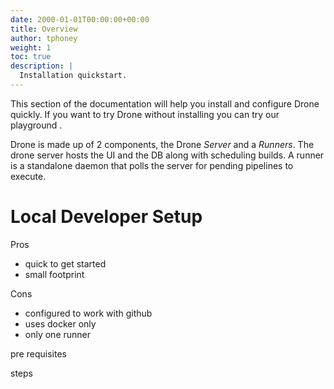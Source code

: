 ```yaml
---
date: 2000-01-01T00:00:00+00:00
title: Overview
author: tphoney
weight: 1
toc: true
description: |
  Installation quickstart.
---
```


This section of the documentation will help you install and configure Drone quickly. If you want to try Drone without installing you can try our playground <here>. 

Drone is made up of 2 components, the Drone _Server_ and a _Runners_. The drone server hosts the UI and the DB along with scheduling builds. A runner is a standalone daemon that polls the server for pending pipelines to execute.

# Local Developer Setup

Pros
- quick to get started
- small footprint

Cons
- configured to work with github
- uses docker only
- only one runner

pre requisites

steps
